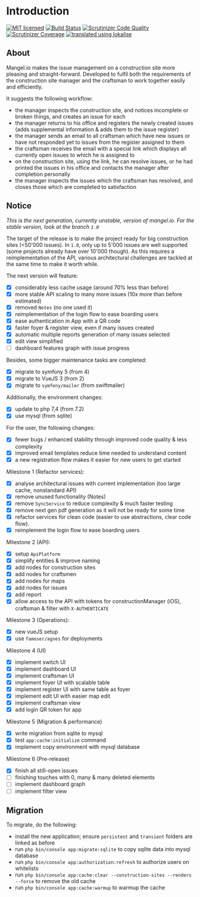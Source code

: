 # Introduction
[![MIT licensed](https://img.shields.io/badge/license-MIT-blue.svg)](./LICENSE) 
[![Build Status](https://travis-ci.com/mangelio/web.svg?branch=master)](https://travis-ci.com/mangelio/web)
[![Scrutinizer Code Quality](https://scrutinizer-ci.com/g/mangelio/web/badges/quality-score.png?b=master)](https://scrutinizer-ci.com/g/mangelio/web/?branch=master)
[![Scrutinizer Coverage](https://scrutinizer-ci.com/g/mangelio/web/badges/coverage.png?b=master)](https://scrutinizer-ci.com/g/mangelio/web/?branch=master)
[![translated using lokalise](https://img.shields.io/badge/translations-lokalise.co-%23249BEE.svg)](https://lokalise.co) 

## About
Mangel.io makes the issue management on a construction site more pleasing and straight-forward. 
Developed to fulfil both the requirements of the construction site manager and the craftsman to work together easily and efficiently.

It suggests the following workflow:
 - the manager inspects the construction site, and notices incomplete or broken things, and creates an issue for each 
 - the manager returns to his office and registers the newly created issues (adds supplemental information & adds them to the issue register)
 - the manager sends an email to all craftsman which have new issues or have not responded yet to issues from the register assigned to them
 - the craftsman receives the email with a special link which displays all currently open issues to which he is assigned to
 - on the construction site, using the link, he can resolve issues, or he had printed the issues in his office and contacts the manager after completion personally
 - the manager inspects the issues which the craftsman has resolved, and closes those which are completed to satisfaction

## Notice

_This is the next generation, currently unstable, version of mangel.io.
For the stable version, look at the branch `1.0`_

The target of the release is to make the project ready for big construction sites (<50'000 issues). In `1.0`, only up to 5'000 issues are well supported (some projects already have over 10'000 though).
As this requires a reimplementation of the API, various architectural challenges are tackled at the same time to make it worth while.  

The next version will feature:
- [x] considerably less cache usage (around 70% less than before)
- [x] more stable API scaling to many more issues (10x more than before estimated)
- [x] removed `Notes` (no one used it)
- [x] reimplementation of the login flow to ease boarding users
- [x] ease authentication in App with a QR code
- [x] faster foyer & register view, even if many issues created 
- [x] automatic multiple reports generation of many issues selected
- [x] edit view simplified
- [ ] dashboard features graph with issue progress

Besides, some bigger maintenance tasks are completed:
- [x] migrate to symfony 5 (from 4)
- [x] migrate to VueJS 3 (from 2)
- [x] migrate to `symfony/mailer` (from swiftmailer)

Additionally, the environment changes:
- [x] update to php 7,4 (from 7.2)
- [x] use mysql (from sqlite)

For the user, the following changes:
- [x] fewer bugs / enhanced stability through improved code quality & less complexity
- [x] improved email templates reduce time needed to understand content
- [x] a new registration flow makes it easier for new users to get started

Milestone 1 (Refactor services):
- [x] analyse architectural issues with current implementation (too large cache, nonstandard API)
- [x] remove unused functionality (Notes)
- [x] remove `SyncService` to reduce complexity & much faster testing
- [x] remove next gen pdf generation as it will not be ready for some time
- [x] refactor services for clean code (easier to use abstractions, clear code flow). 
- [x] reimplement the login flow to ease boarding users

Milestone 2 (API):
- [x] setup `ApiPlatform`
- [x] simplify entities & improve naming
- [x] add nodes for construction sites
- [x] add nodes for craftsmen
- [x] add nodes for maps
- [x] add nodes for issues
- [x] add report
- [x] allow access to the API with tokens for constructionManager (iOS), craftsman & filter with `X-AUTHENTICATE`

Milestone 3 (Operations):
- [x] new vueJS setup
- [x] use `famoser/agnes` for deployments

Milestone 4 (UI)
- [x] implement switch UI
- [x] implement dashboard UI
- [x] implement craftsman UI 
- [x] implement foyer UI with scalable table
- [x] implement register UI with same table as foyer
- [x] implement edit UI with easier map edit
- [x] implement craftsman view
- [x] add login QR token for app

Milestone 5 (Migration & performance)
- [x] write migration from sqlite to mysql
- [x] test `app:cache:initialize` command
- [x] implement copy environment with mysql database
  
Milestone 6 (Pre-release)
- [x] finish all still-open issues
- [ ] finishing touches with 0, many & many deleted elements
- [ ] implement dashboard graph
- [ ] implement filter view

## Migration

To migrate, do the following:
- install the new application; ensure `persistent` and `transient` folders are linked as before
- run `php bin/console app:migrate:sqlite` to copy sqlite data into mysql database
- run `php bin/console app:authorization:refresh` to authorize users on whitelists
- run `php bin/console app:cache:clear --construction-sites --renders --force` to remove the old cache
- run `php bin/console app:cache:warmup` to warmup the cache
